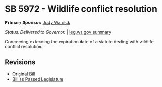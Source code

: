 # SB 5972 - Wildlife conflict resolution
**Primary Sponsor:** [Judy Warnick](/person/leg/judith.warnick.md)

*Status: Delivered to Governor.* | [leg.wa.gov summary](https://app.leg.wa.gov/billsummary?BillNumber=5972&Year=2021)

Concerning extending the expiration date of a statute dealing with wildlife conflict resolution.

## Revisions
* [Original Bill](1/)
* [Bill as Passed Legislature](1/)